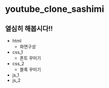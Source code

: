 # youtube_clone_sashimi
열심히 해봅시다!!
---
- html
   - 화면구성
- css_1
   - 폰트 꾸미기
- css_2
   - 블록 꾸미기
- js_1
- js_2
